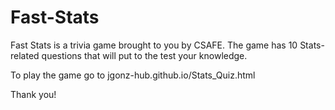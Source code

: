 # Fast-Stats
Fast Stats is a trivia game brought to you by CSAFE. The game has 10 Stats-related questions that will put to the test your knowledge.

To play the game go to jgonz-hub.github.io/Stats_Quiz.html

Thank you!
